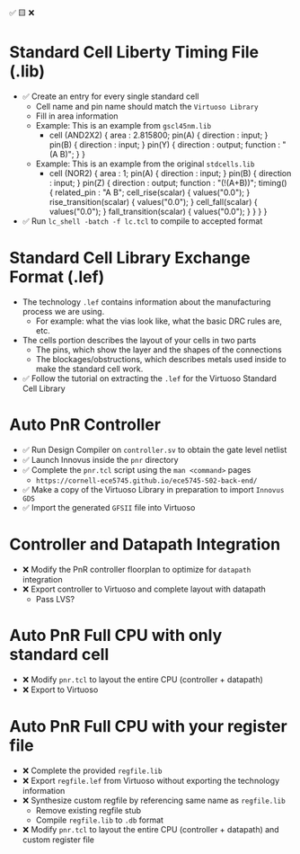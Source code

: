 ✅ 🟨 ❌

# Standard Cell Liberty Timing File (.lib)
- ✅ Create an entry for every single standard cell
    - Cell name and pin name should match the `Virtuoso Library`
    - Fill in area information
    - Example: This is an example from `gscl45nm.lib`
        - cell (AND2X2) {
            area : 2.815800;
            pin(A)  {
                direction : input;
            }
            pin(B)  {
                direction : input;
            }
            pin(Y)  {
                direction : output;
                function : "(A B)";
            }
        }
    - Example:  This is an example from the original `stdcells.lib`
        - cell (NOR2) {
            area : 1;
            pin(A)  {
                direction : input;
            }
            pin(B)  {
                direction : input;
            }
            pin(Z)  {
                direction : output;
                function : "(!(A+B))";
                timing() {
                    related_pin : "A B";
                    cell_rise(scalar) {
                        values("0.0");
                    }
                    rise_transition(scalar) {
                        values("0.0");
                    }
                    cell_fall(scalar) {
                        values("0.0");
                    }
                    fall_transition(scalar) {
                        values("0.0");
                    }
                }
            }
        }
- ✅ Run `lc_shell -batch -f lc.tcl` to compile to accepted format

#  Standard Cell Library Exchange Format (.lef)
- The technology `.lef` contains information about the manufacturing process we are using. 
    - For example: what the vias look like, what the basic DRC rules are, etc.
- The cells portion describes the layout of your cells in two parts
    - The pins, which show the layer and the shapes of the connections 
    - The blockages/obstructions, which describes metals used inside to make the standard cell work.
- ✅ Follow the tutorial on extracting the `.lef` for the Virtuoso Standard Cell Library

# Auto PnR Controller
- ✅ Run Design Compiler on `controller.sv` to obtain the gate level netlist
- ✅ Launch Innovus inside the `pnr` directory
- ✅ Complete the `pnr.tcl` script using the `man <command>` pages
    - `https://cornell-ece5745.github.io/ece5745-S02-back-end/`
- ✅ Make a copy of the Virtuoso Library in preparation to import `Innovus GDS`
- ✅ Import the generated `GFSII` file into Virtuoso

# Controller and Datapath Integration
- ❌ Modify the PnR controller floorplan to optimize for `datapath` integration
- ❌ Export controller to Virtuoso and complete layout with datapath
    - Pass LVS?

# Auto PnR Full CPU with only standard cell
- ❌ Modify `pnr.tcl` to layout the entire CPU (controller + datapath)
- ❌ Export to Virtuoso

# Auto PnR Full CPU with your register file
- ❌ Complete the provided `regfile.lib` 
- ❌ Export `regfile.lef` from Virtuoso without exporting the technology information
- ❌ Synthesize custom regfile by referencing same name as `regfile.lib` 
    - Remove existing regfile stub
    - Compile `regfile.lib` to `.db` format
- ❌ Modify `pnr.tcl` to layout the entire CPU (controller + datapath) and custom register file
